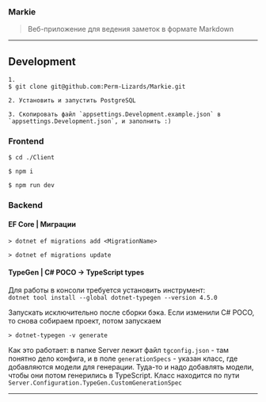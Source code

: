 ### Markie

> Веб-приложение для ведения заметок в формате Markdown

---

## Development

```
1.
$ git clone git@github.com:Perm-Lizards/Markie.git

2. Установить и запустить PostgreSQL

3. Скопировать файл `appsettings.Development.example.json` в `appsettings.Development.json`, и заполнить :)
```

### Frontend

```
$ cd ./Client

$ npm i

$ npm run dev
```

### Backend

#### EF Core | Миграции

```
> dotnet ef migrations add <MigrationName>

> dotnet ef migrations update
```

#### TypeGen | C# POCO -> TypeScript types

Для работы в консоли требуется установить инструмент: \
`dotnet tool install --global dotnet-typegen --version 4.5.0`

Запускать исключительно после сборки бэка. Если изменили C# POCO, то снова собираем проект, потом запускаем

```
> dotnet-typegen -v generate
```

Как это работает: в папке Server лежит файл `tgconfig.json` - там понятно дело конфига, и в поле `generationSpecs` - указан класс, где добавляются модели для генерации. Туда-то и надо добавлять модели, чтобы они потом генерились в TypeScript. Класс находится по пути `Server.Configuration.TypeGen.CustomGenerationSpec`

---
